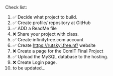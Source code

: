 Check list:
1. ✅ Decide what project to build.
2. ✅ Create profile/ repository at GitHub
3. ✅ ADD a ReadMe file
4. ❌ Share your project with class.
5. ✅ Create infinityfree.com account
6. ✅ Create https://rutskyi.free.nf/ website
7. ❌ Create a page for the ComIT Final Project
8. ✅ Upload the MySQL database to the hosting.
9. ❌ Create Login page.
10. to be updated…